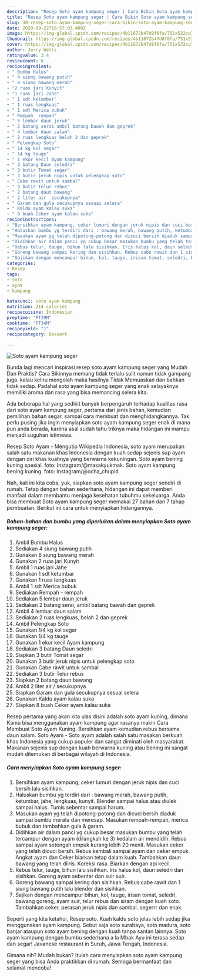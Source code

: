 ```yaml
---
description: "Resep Soto ayam kampung seger | Cara Bikin Soto ayam kampung seger Yang Enak Banget"
title: "Resep Soto ayam kampung seger | Cara Bikin Soto ayam kampung seger Yang Enak Banget"
slug: 30-resep-soto-ayam-kampung-seger-cara-bikin-soto-ayam-kampung-seger-yang-enak-banget
date: 2020-09-22T16:57:03.409Z
image: https://img-global.cpcdn.com/recipes/4b11672b47d8f6fa/751x532cq70/soto-ayam-kampung-seger-foto-resep-utama.jpg
thumbnail: https://img-global.cpcdn.com/recipes/4b11672b47d8f6fa/751x532cq70/soto-ayam-kampung-seger-foto-resep-utama.jpg
cover: https://img-global.cpcdn.com/recipes/4b11672b47d8f6fa/751x532cq70/soto-ayam-kampung-seger-foto-resep-utama.jpg
author: Jerry Wells
ratingvalue: 3.4
reviewcount: 6
recipeingredient:
- " Bumbu Halus"
- " 4 siung bawang putih"
- " 8 siung bawang merah"
- "2 ruas jari Kunyit"
- "1 ruas jari Jahe"
- " 1 sdt ketumbar"
- " 1 ruas lengkuas"
- " 1 sdt Merica bubuk"
- " Rempah  rempah"
- " 5 lembar daun jeruk"
- " 2 batang serai ambil batang bawah dan geprek"
- " 4 lembar daun salam"
- " 2 ruas lengkuas belah 2 dan geprek"
- " Pelengkap Soto"
- " 14 kg kol segar"
- " 14 kg tauge"
- " 1 ekor kecil Ayam kampung"
- " 3 batang Daun seledri"
- " 3 butir Tomat segar"
- " 3 butir jeruk nipis untuk pelengkap soto"
- " Cabe rawit untuk sambal"
- " 3 butir Telur rebus"
- " 2 batang daun bawang"
- " 2 liter air  secukupnya"
- " Garam dan gula secukupnya sesuai selera"
- " Kaldu ayam kalau suka"
- " 8 buah Ceker ayam kalau suka"
recipeinstructions:
- "Bersihkan ayam kampung, ceker lumuri dengan jeruk nipis dan cuci bersih lalu sisihkan."
- "Haluskan bumbu yg terdiri dari : bawang merah, bawang putih, ketumbar, jahe, lengkuas, kunyit. Blender sampai halus atau diulek sampai halus. Tumis sebentar sampai harum."
- "Masukan ayam yg telah dipotong-potong dan dicuci bersih diaduk sampai bumbu merata dan meresap. Masukan rempah-rempah, merica bubuk dan tambahkan gula &amp; garam."
- "Didihkan air dalam panci yg cukup besar masukan bumbu yang telah tercampur dengan ayam (dilangkah ke 3) kedalam air mendidih. Rebus sampai ayam setengah empuk kurang lebih 20 menit. Masukan ceker yang telah dicuci bersih. Rebus kembali sampai ayam dan ceker empuk. Angkat ayam dan Ceker biarkan tetap dalam kuah. Tambahkan daun bawang yang telah diiris. Koreksi rasa. Biarkan dengan api kecil."
- "Rebus telur, tauge, bihun lalu sisihkan. Iris halus kol, daun seledri dan sisihkan. Goreng ayam sebentar dan suir suir."
- "Goreng bawang sampai kering dan sisihkan. Rebus cabe rawit dan 1 siung bawang putih lalu blender dan sisihkan."
- "Sajikan dengan mencampur bihun, kol, tauge, irisan tomat, seledri, bawang goreng, ayam suir, telur rebus dan siram dengan kuah soto. Tambahkan ceker, perasan jeruk nipis dan sambal..segerrr dan enak."
categories:
- Resep
tags:
- soto
- ayam
- kampung

katakunci: soto ayam kampung 
nutrition: 214 calories
recipecuisine: Indonesian
preptime: "PT39M"
cooktime: "PT34M"
recipeyield: "1"
recipecategory: Dessert

---
```



![Soto ayam kampung seger](https://img-global.cpcdn.com/recipes/4b11672b47d8f6fa/751x532cq70/soto-ayam-kampung-seger-foto-resep-utama.jpg)

Bunda lagi mencari inspirasi resep soto ayam kampung seger yang Mudah Dan Praktis? Cara Bikinnya memang tidak terlalu sulit namun tidak gampang juga. kalau keliru mengolah maka hasilnya Tidak Memuaskan dan bahkan tidak sedap. Padahal soto ayam kampung seger yang enak selayaknya memiliki aroma dan rasa yang bisa memancing selera kita.

Ada beberapa hal yang sedikit banyak berpengaruh terhadap kualitas rasa dari soto ayam kampung seger, pertama dari jenis bahan, kemudian pemilihan bahan segar, sampai cara membuat dan menghidangkannya. Tak perlu pusing jika ingin menyiapkan soto ayam kampung seger enak di mana pun anda berada, karena asal sudah tahu triknya maka hidangan ini mampu menjadi suguhan istimewa.

Resep Soto Ayam - Mengutip Wikipedia Indonesia, soto ayam merupakan salah satu makanan khas Indonesia dengan kuah sedap sejenis sup ayam dengan ciri khas kuahnya yang berwarna kekuningan. Soto ayam bening kuning spesial. foto: Instagram/@masakyukmak. Soto ayam kampung bening kuning. foto: Instagram/@ocha_chupid.


Nah, kali ini kita coba, yuk, siapkan soto ayam kampung seger sendiri di rumah. Tetap dengan bahan sederhana, hidangan ini dapat memberi manfaat dalam membantu menjaga kesehatan tubuhmu sekeluarga. Anda bisa membuat Soto ayam kampung seger memakai 27 bahan dan 7 tahap pembuatan. Berikut ini cara untuk menyiapkan hidangannya.

<!--inarticleads1-->

##### Bahan-bahan dan bumbu yang diperlukan dalam menyiapkan Soto ayam kampung seger:

1. Ambil  Bumbu Halus
1. Sediakan  4 siung bawang putih
1. Gunakan  8 siung bawang merah
1. Gunakan 2 ruas jari Kunyit
1. Ambil 1 ruas jari Jahe
1. Gunakan  1 sdt ketumbar
1. Gunakan  1 ruas lengkuas
1. Ambil  1 sdt Merica bubuk
1. Sediakan  Rempah - rempah
1. Sediakan  5 lembar daun jeruk
1. Sediakan  2 batang serai, ambil batang bawah dan geprek
1. Ambil  4 lembar daun salam
1. Sediakan  2 ruas lengkuas, belah 2 dan geprek
1. Ambil  Pelengkap Soto
1. Gunakan  1/4 kg kol segar
1. Gunakan  1/4 kg tauge
1. Gunakan  1 ekor kecil Ayam kampung
1. Sediakan  3 batang Daun seledri
1. Siapkan  3 butir Tomat segar
1. Gunakan  3 butir jeruk nipis untuk pelengkap soto
1. Gunakan  Cabe rawit untuk sambal
1. Sediakan  3 butir Telur rebus
1. Siapkan  2 batang daun bawang
1. Ambil  2 liter air / secukupnya
1. Siapkan  Garam dan gula secukupnya sesuai selera
1. Gunakan  Kaldu ayam kalau suka
1. Siapkan  8 buah Ceker ayam kalau suka


Resep pertama yang akan kita ulas disini adalah soto ayam kuning, dimana Kamu bisa menggunakan ayam kampung agar rasanya makin Cara Membuat Soto Ayam Kuning. Bersihkan ayam kemudian rebus bersama daun salam. Soto Ayam - Soto ayam adalah salah satu masakan berkuah khas Indonesia yang cukup populer dan sangat diminati oleh masyarakat. Makanan sejenis sup dengan kuah berwarna kuning atau bening ini sangat mudah ditemukan di berbagai wilayah di Indonesia. 

<!--inarticleads2-->

##### Cara menyiapkan Soto ayam kampung seger:

1. Bersihkan ayam kampung, ceker lumuri dengan jeruk nipis dan cuci bersih lalu sisihkan.
1. Haluskan bumbu yg terdiri dari : bawang merah, bawang putih, ketumbar, jahe, lengkuas, kunyit. Blender sampai halus atau diulek sampai halus. Tumis sebentar sampai harum.
1. Masukan ayam yg telah dipotong-potong dan dicuci bersih diaduk sampai bumbu merata dan meresap. Masukan rempah-rempah, merica bubuk dan tambahkan gula &amp; garam.
1. Didihkan air dalam panci yg cukup besar masukan bumbu yang telah tercampur dengan ayam (dilangkah ke 3) kedalam air mendidih. Rebus sampai ayam setengah empuk kurang lebih 20 menit. Masukan ceker yang telah dicuci bersih. Rebus kembali sampai ayam dan ceker empuk. Angkat ayam dan Ceker biarkan tetap dalam kuah. Tambahkan daun bawang yang telah diiris. Koreksi rasa. Biarkan dengan api kecil.
1. Rebus telur, tauge, bihun lalu sisihkan. Iris halus kol, daun seledri dan sisihkan. Goreng ayam sebentar dan suir suir.
1. Goreng bawang sampai kering dan sisihkan. Rebus cabe rawit dan 1 siung bawang putih lalu blender dan sisihkan.
1. Sajikan dengan mencampur bihun, kol, tauge, irisan tomat, seledri, bawang goreng, ayam suir, telur rebus dan siram dengan kuah soto. Tambahkan ceker, perasan jeruk nipis dan sambal..segerrr dan enak.


Seperti yang kita ketahui, Resep soto. Kuah kaldu soto jelas lebih sedap jika menggunakan ayam kampung. Sebut saja soto surabaya, soto madura, soto banjar ataupun soto ayam bening dengan kuah tanpa santan lainnya. Soto ayam kampung dengan bumbu sederhana a la Mbak Ayu ini terasa sedap dan segar! Javanese restaurant in Suruh, Jawa Tengah, Indonesia. 

Gimana nih? Mudah bukan? Itulah cara menyiapkan soto ayam kampung seger yang bisa Anda praktikkan di rumah. Semoga bermanfaat dan selamat mencoba!
